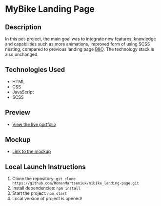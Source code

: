 # MyBike Landing Page

## Description
In this pet-project, the main goal was to integrate new features, knowledge and capabilities such as more animations, improved form of using SCSS nesting, compared to previous landing page [B&O](https://github.com/RomanMartseniuk/b-o_landing-page). The technology stack is also unchanged.

## Technologies Used
- HTML
- CSS
- JavaScript
- SCSS

## Preview
- [View the live portfolio](https://romanmartseniuk.github.io/mybike_landing-page/)

## Mockup
- [Link to the mockup](https://www.figma.com/design/NZQAIydtHo5QkINyGLHNcq/BIKE-New-Version?node-id=6103-67&t=wA7vmMdTCRI349Z4-0)

## Local Launch Instructions
1. Clone the repository: `git clone https://github.com/RomanMartseniuk/mibike_landing-page.git`
2. Install dependencies: `npm install`
3. Start the project: `npm start`
4. Local version of project is opened!
